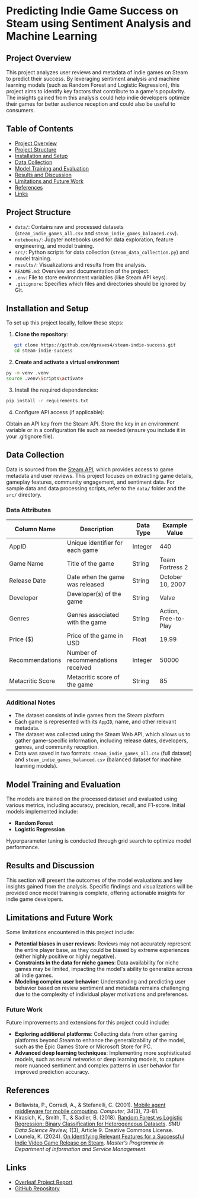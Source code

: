 # Predicting Indie Game Success on Steam using Sentiment Analysis and Machine Learning

## Project Overview
This project analyzes user reviews and metadata of indie games on Steam to predict their success. By leveraging sentiment analysis and machine learning models (such as Random Forest and Logistic Regression), this project aims to identify key factors that contribute to a game's popularity. The insights gained from this analysis could help indie developers optimize their games for better audience reception and could also be useful to consumers.

## Table of Contents
- [Project Overview](#project-overview)
- [Project Structure](#project-structure)
- [Installation and Setup](#installation-and-setup)
- [Data Collection](#data-collection)
- [Model Training and Evaluation](#model-training-and-evaluation)
- [Results and Discussion](#results-and-discussion)
- [Limitations and Future Work](#limitations-and-future-work)
- [References](#references)
- [Links](#links)

## Project Structure
- `data/`: Contains raw and processed datasets (`steam_indie_games_all.csv` and `steam_indie_games_balanced.csv`).
- `notebooks/`: Jupyter notebooks used for data exploration, feature engineering, and model training.
- `src/`: Python scripts for data collection (`steam_data_collection.py`) and model training.
- `results/`: Visualizations and results from the analysis.
- `README.md`: Overview and documentation of the project.
- `.env`: File to store environment variables (like Steam API keys).
- `.gitignore`: Specifies which files and directories should be ignored by Git.

## Installation and Setup
To set up this project locally, follow these steps:

1. **Clone the repository**:
```bash
   git clone https://github.com/dgraves4/steam-indie-success.git
   cd steam-indie-success
```

2. **Create and activate a virtual environment**

```bash
py -m venv .venv
source .venv\Scripts\activate
```

3. Install the required dependencies:

```bash
pip install -r requirements.txt
```

4. Configure API access (if applicable):

Obtain an API key from the Steam API.
Store the key in an environment variable or in a configuration file such as needed (ensure you include it in your .gitignore file).

## Data Collection

Data is sourced from the [Steam API](https://developer.valvesoftware.com/wiki/Steam_Web_API), which provides access to game metadata and user reviews. This project focuses on extracting game details, gameplay features, community engagement, and sentiment data. For sample data and data processing scripts, refer to the `data/` folder and the `src/` directory.

### Data Attributes

| Column Name        | Description                                          | Data Type | Example Value        |
|--------------------|------------------------------------------------------|-----------|----------------------|
| AppID              | Unique identifier for each game                      | Integer   | 440                  |
| Game Name          | Title of the game                                    | String    | Team Fortress 2      |
| Release Date       | Date when the game was released                      | String    | October 10, 2007     |
| Developer          | Developer(s) of the game                             | String    | Valve                |
| Genres             | Genres associated with the game                      | String    | Action, Free-to-Play |
| Price ($)          | Price of the game in USD                             | Float     | 19.99                |
| Recommendations    | Number of recommendations received                   | Integer   | 50000                |
| Metacritic Score   | Metacritic score of the game                         | String    | 85                   |

### Additional Notes

- The dataset consists of indie games from the Steam platform.
- Each game is represented with its `AppID`, name, and other relevant metadata.
- The dataset was collected using the Steam Web API, which allows us to gather game-specific information, including release dates, developers, genres, and community reception.
- Data was saved in two formats: `steam_indie_games_all.csv` (full dataset) and `steam_indie_games_balanced.csv` (balanced dataset for machine learning models).

## Model Training and Evaluation

The models are trained on the processed dataset and evaluated using various metrics, including accuracy, precision, recall, and F1-score. Initial models implemented include:
- **Random Forest**
- **Logistic Regression**

Hyperparameter tuning is conducted through grid search to optimize model performance. 

## Results and Discussion

This section will present the outcomes of the model evaluations and key insights gained from the analysis. Specific findings and visualizations will be provided once model training is complete, offering actionable insights for indie game developers.

## Limitations and Future Work

Some limitations encountered in this project include:

- **Potential biases in user reviews**: Reviews may not accurately represent the entire player base, as they could be biased by extreme experiences (either highly positive or highly negative).
- **Constraints in the data for niche games**: Data availability for niche games may be limited, impacting the model's ability to generalize across all indie games.
- **Modeling complex user behavior**: Understanding and predicting user behavior based on review sentiment and metadata remains challenging due to the complexity of individual player motivations and preferences.

### Future Work
Future improvements and extensions for this project could include:

- **Exploring additional platforms**: Collecting data from other gaming platforms beyond Steam to enhance the generalizability of the model, such as the Epic Games Store or Microsoft Store for PC.
- **Advanced deep learning techniques**: Implementing more sophisticated models, such as neural networks or deep learning models, to capture more nuanced sentiment and complex patterns in user behavior for improved prediction accuracy.

## References

- Bellavista, P., Corradi, A., & Stefanelli, C. (2001). [Mobile agent middleware for mobile computing](https://doi.org/10.1109/2.910896). *Computer, 34*(3), 73-81.
- Kirasich, K., Smith, T., & Sadler, B. (2018). [Random Forest vs Logistic Regression: Binary Classification for Heterogeneous Datasets](https://scholar.smu.edu/datasciencereview/vol1/iss3/9). *SMU Data Science Review, 1*(3), Article 9. Creative Commons License.
- Lounela, K. (2024). [On Identifying Relevant Features for a Successful Indie Video Game Release on Steam](https://aaltodoc.aalto.fi/items/d578980e-71fa-4618-b500-dff30bbac490). *Master’s Programme in Department of Information and Service Management*.

## Links
- [Overleaf Project Report](https://www.overleaf.com/read/nkwywqzxpcwr#cf3410)
- [GitHub Repository](https://github.com/dgraves4/steam-indie-success)
